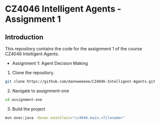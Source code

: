 # CZ4046 Intelligent Agents - Assignment 1

## Introduction

This repository contains the code for the assignment 1 of the course CZ4046 Intelligent Agents.

- Assignment 1: Agent Decision Making

1. Clone the repository.

```bash
git clone https://github.com/dannweeeee/CZ4046-Intelligent-Agents.git
```

2. Navigate to assignment-one

```bash
cd assignment-one
```

3. Build the project

```bash
mvn exec:java -Dexec.mainClass="cz4046.main.<filename>"
```

